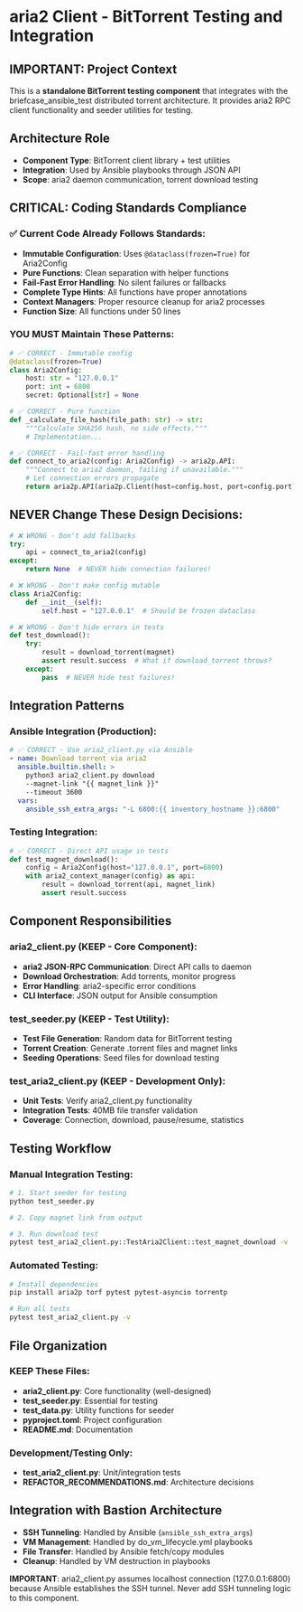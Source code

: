 # aria2 Client - BitTorrent Testing and Integration

## IMPORTANT: Project Context
This is a **standalone BitTorrent testing component** that integrates with the briefcase_ansible_test distributed torrent architecture. It provides aria2 RPC client functionality and seeder utilities for testing.

## Architecture Role
- **Component Type**: BitTorrent client library + test utilities
- **Integration**: Used by Ansible playbooks through JSON API
- **Scope**: aria2 daemon communication, torrent download testing

## CRITICAL: Coding Standards Compliance

### ✅ Current Code Already Follows Standards:
- **Immutable Configuration**: Uses `@dataclass(frozen=True)` for Aria2Config
- **Pure Functions**: Clean separation with helper functions
- **Fail-Fast Error Handling**: No silent failures or fallbacks
- **Complete Type Hints**: All functions have proper annotations
- **Context Managers**: Proper resource cleanup for aria2 processes
- **Function Size**: All functions under 50 lines

### YOU MUST Maintain These Patterns:
```python
# ✅ CORRECT - Immutable config
@dataclass(frozen=True)
class Aria2Config:
    host: str = "127.0.0.1"
    port: int = 6800
    secret: Optional[str] = None

# ✅ CORRECT - Pure function
def _calculate_file_hash(file_path: str) -> str:
    """Calculate SHA256 hash, no side effects."""
    # Implementation...

# ✅ CORRECT - Fail-fast error handling
def connect_to_aria2(config: Aria2Config) -> aria2p.API:
    """Connect to aria2 daemon, failing if unavailable."""
    # Let connection errors propagate
    return aria2p.API(aria2p.Client(host=config.host, port=config.port))
```

## NEVER Change These Design Decisions:
```python
# ❌ WRONG - Don't add fallbacks
try:
    api = connect_to_aria2(config)
except:
    return None  # NEVER hide connection failures!

# ❌ WRONG - Don't make config mutable
class Aria2Config:
    def __init__(self):
        self.host = "127.0.0.1"  # Should be frozen dataclass

# ❌ WRONG - Don't hide errors in tests
def test_download():
    try:
        result = download_torrent(magnet)
        assert result.success  # What if download_torrent throws?
    except:
        pass  # NEVER hide test failures!
```

## Integration Patterns

### Ansible Integration (Production):
```yaml
# ✅ CORRECT - Use aria2_client.py via Ansible
- name: Download torrent via aria2
  ansible.builtin.shell: >
    python3 aria2_client.py download 
    --magnet-link "{{ magnet_link }}"
    --timeout 3600
  vars:
    ansible_ssh_extra_args: "-L 6800:{{ inventory_hostname }}:6800"
```

### Testing Integration:
```python
# ✅ CORRECT - Direct API usage in tests
def test_magnet_download():
    config = Aria2Config(host="127.0.0.1", port=6800)
    with aria2_context_manager(config) as api:
        result = download_torrent(api, magnet_link)
        assert result.success
```

## Component Responsibilities

### aria2_client.py (KEEP - Core Component):
- **aria2 JSON-RPC Communication**: Direct API calls to daemon
- **Download Orchestration**: Add torrents, monitor progress
- **Error Handling**: aria2-specific error conditions
- **CLI Interface**: JSON output for Ansible consumption

### test_seeder.py (KEEP - Test Utility):
- **Test File Generation**: Random data for BitTorrent testing
- **Torrent Creation**: Generate .torrent files and magnet links
- **Seeding Operations**: Seed files for download testing

### test_aria2_client.py (KEEP - Development Only):
- **Unit Tests**: Verify aria2_client.py functionality
- **Integration Tests**: 40MB file transfer validation
- **Coverage**: Connection, download, pause/resume, statistics

## Testing Workflow

### Manual Integration Testing:
```bash
# 1. Start seeder for testing
python test_seeder.py

# 2. Copy magnet link from output

# 3. Run download test
pytest test_aria2_client.py::TestAria2Client::test_magnet_download -v
```

### Automated Testing:
```bash
# Install dependencies
pip install aria2p torf pytest pytest-asyncio torrentp

# Run all tests
pytest test_aria2_client.py -v
```

## File Organization

### KEEP These Files:
- **aria2_client.py**: Core functionality (well-designed)
- **test_seeder.py**: Essential for testing
- **test_data.py**: Utility functions for seeder
- **pyproject.toml**: Project configuration
- **README.md**: Documentation

### Development/Testing Only:
- **test_aria2_client.py**: Unit/integration tests
- **REFACTOR_RECOMMENDATIONS.md**: Architecture decisions

## Integration with Bastion Architecture
- **SSH Tunneling**: Handled by Ansible (`ansible_ssh_extra_args`)
- **VM Management**: Handled by do_vm_lifecycle.yml playbooks
- **File Transfer**: Handled by Ansible fetch/copy modules
- **Cleanup**: Handled by VM destruction in playbooks

**IMPORTANT**: aria2_client.py assumes localhost connection (127.0.0.1:6800) because Ansible establishes the SSH tunnel. Never add SSH tunneling logic to this component.